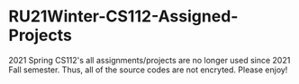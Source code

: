 # RU21Winter-CS112-Assigned-Projects
2021 Spring CS112's all assignments/projects are no longer used since 2021 Fall semester. 
Thus, all of the source codes are not encryted. Please enjoy!
